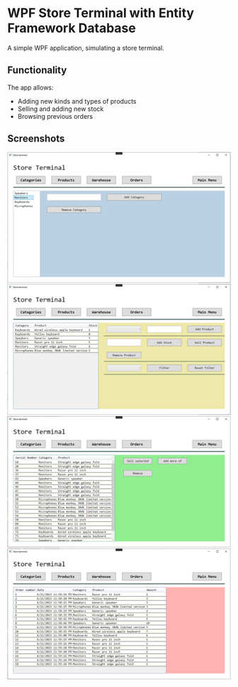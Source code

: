 # WPF Store Terminal with Entity Framework Database

A simple WPF application, simulating a store terminal. 


## Functionality
The app allows:
 - Adding new kinds and types of products
 - Selling and adding new stock
 - Browsing previous orders

## Screenshots

![product categories page](https://github.com/AbexCorp/ProjektSemestralny/blob/main/readme/category.png?raw=true)
![products page](https://github.com/AbexCorp/ProjektSemestralny/blob/main/readme/product.png?raw=true)
![warehouse stock page](https://github.com/AbexCorp/ProjektSemestralny/blob/main/readme/warehouse.png?raw=true)
![previous orders page](https://github.com/AbexCorp/ProjektSemestralny/blob/main/readme/order.png?raw=true)
